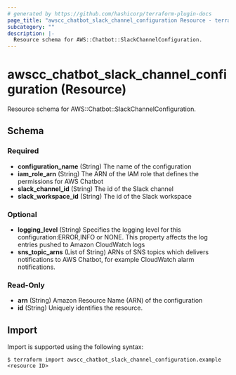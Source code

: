 ```yaml
---
# generated by https://github.com/hashicorp/terraform-plugin-docs
page_title: "awscc_chatbot_slack_channel_configuration Resource - terraform-provider-awscc"
subcategory: ""
description: |-
  Resource schema for AWS::Chatbot::SlackChannelConfiguration.
---
```


# awscc_chatbot_slack_channel_configuration (Resource)

Resource schema for AWS::Chatbot::SlackChannelConfiguration.



<!-- schema generated by tfplugindocs -->
## Schema

### Required

- **configuration_name** (String) The name of the configuration
- **iam_role_arn** (String) The ARN of the IAM role that defines the permissions for AWS Chatbot
- **slack_channel_id** (String) The id of the Slack channel
- **slack_workspace_id** (String) The id of the Slack workspace

### Optional

- **logging_level** (String) Specifies the logging level for this configuration:ERROR,INFO or NONE. This property affects the log entries pushed to Amazon CloudWatch logs
- **sns_topic_arns** (List of String) ARNs of SNS topics which delivers notifications to AWS Chatbot, for example CloudWatch alarm notifications.

### Read-Only

- **arn** (String) Amazon Resource Name (ARN) of the configuration
- **id** (String) Uniquely identifies the resource.

## Import

Import is supported using the following syntax:

```shell
$ terraform import awscc_chatbot_slack_channel_configuration.example <resource ID>
```
